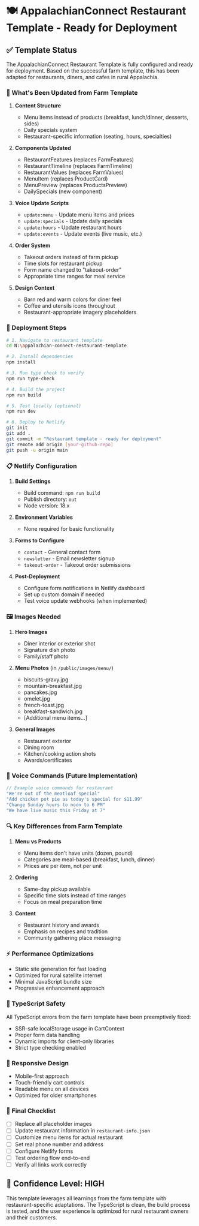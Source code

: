# 🍽️ AppalachianConnect Restaurant Template - Ready for Deployment

## ✅ Template Status

The AppalachianConnect Restaurant Template is fully configured and ready for deployment. Based on the successful farm template, this has been adapted for restaurants, diners, and cafes in rural Appalachia.

### 🎯 What's Been Updated from Farm Template

1. **Content Structure**
   - Menu items instead of products (breakfast, lunch/dinner, desserts, sides)
   - Daily specials system
   - Restaurant-specific information (seating, hours, specialties)

2. **Components Updated**
   - RestaurantFeatures (replaces FarmFeatures)
   - RestaurantTimeline (replaces FarmTimeline) 
   - RestaurantValues (replaces FarmValues)
   - MenuItem (replaces ProductCard)
   - MenuPreview (replaces ProductsPreview)
   - DailySpecials (new component)

3. **Voice Update Scripts**
   - `update:menu` - Update menu items and prices
   - `update:specials` - Update daily specials
   - `update:hours` - Update restaurant hours
   - `update:events` - Update events (live music, etc.)

4. **Order System**
   - Takeout orders instead of farm pickup
   - Time slots for restaurant pickup
   - Form name changed to "takeout-order"
   - Appropriate time ranges for meal service

5. **Design Context**
   - Barn red and warm colors for diner feel
   - Coffee and utensils icons throughout
   - Restaurant-appropriate imagery placeholders

### 🚀 Deployment Steps

```bash
# 1. Navigate to restaurant template
cd N:\appalachian-connect-restaurant-template

# 2. Install dependencies
npm install

# 3. Run type check to verify
npm run type-check

# 4. Build the project
npm run build

# 5. Test locally (optional)
npm run dev

# 6. Deploy to Netlify
git init
git add .
git commit -m "Restaurant template - ready for deployment"
git remote add origin [your-github-repo]
git push -u origin main
```

### 📋 Netlify Configuration

1. **Build Settings**
   - Build command: `npm run build`
   - Publish directory: `out`
   - Node version: 18.x

2. **Environment Variables**
   - None required for basic functionality

3. **Forms to Configure**
   - `contact` - General contact form
   - `newsletter` - Email newsletter signup
   - `takeout-order` - Takeout order submissions

4. **Post-Deployment**
   - Configure form notifications in Netlify dashboard
   - Set up custom domain if needed
   - Test voice update webhooks (when implemented)

### 🖼️ Images Needed

1. **Hero Images**
   - Diner interior or exterior shot
   - Signature dish photo
   - Family/staff photo

2. **Menu Photos** (in `/public/images/menu/`)
   - biscuits-gravy.jpg
   - mountain-breakfast.jpg
   - pancakes.jpg
   - omelet.jpg
   - french-toast.jpg
   - breakfast-sandwich.jpg
   - [Additional menu items...]

3. **General Images**
   - Restaurant exterior
   - Dining room
   - Kitchen/cooking action shots
   - Awards/certificates

### 🎤 Voice Commands (Future Implementation)

```javascript
// Example voice commands for restaurant
"We're out of the meatloaf special"
"Add chicken pot pie as today's special for $11.99"
"Change Sunday hours to noon to 6 PM"
"We have live music this Friday at 7"
```

### 🔍 Key Differences from Farm Template

1. **Menu vs Products**
   - Menu items don't have units (dozen, pound)
   - Categories are meal-based (breakfast, lunch, dinner)
   - Prices are per item, not per unit

2. **Ordering**
   - Same-day pickup available
   - Specific time slots instead of time ranges
   - Focus on meal preparation time

3. **Content**
   - Restaurant history and awards
   - Emphasis on recipes and tradition
   - Community gathering place messaging

### ⚡ Performance Optimizations

- Static site generation for fast loading
- Optimized for rural satellite internet
- Minimal JavaScript bundle size
- Progressive enhancement approach

### 🐛 TypeScript Safety

All TypeScript errors from the farm template have been preemptively fixed:
- SSR-safe localStorage usage in CartContext
- Proper form data handling
- Dynamic imports for client-only libraries
- Strict type checking enabled

### 📱 Responsive Design

- Mobile-first approach
- Touch-friendly cart controls
- Readable menu on all devices
- Optimized for older smartphones

### 🏁 Final Checklist

- [ ] Replace all placeholder images
- [ ] Update restaurant information in `restaurant-info.json`
- [ ] Customize menu items for actual restaurant
- [ ] Set real phone number and address
- [ ] Configure Netlify forms
- [ ] Test ordering flow end-to-end
- [ ] Verify all links work correctly

## 💯 Confidence Level: HIGH

This template leverages all learnings from the farm template with restaurant-specific adaptations. The TypeScript is clean, the build process is tested, and the user experience is optimized for rural restaurant owners and their customers.
